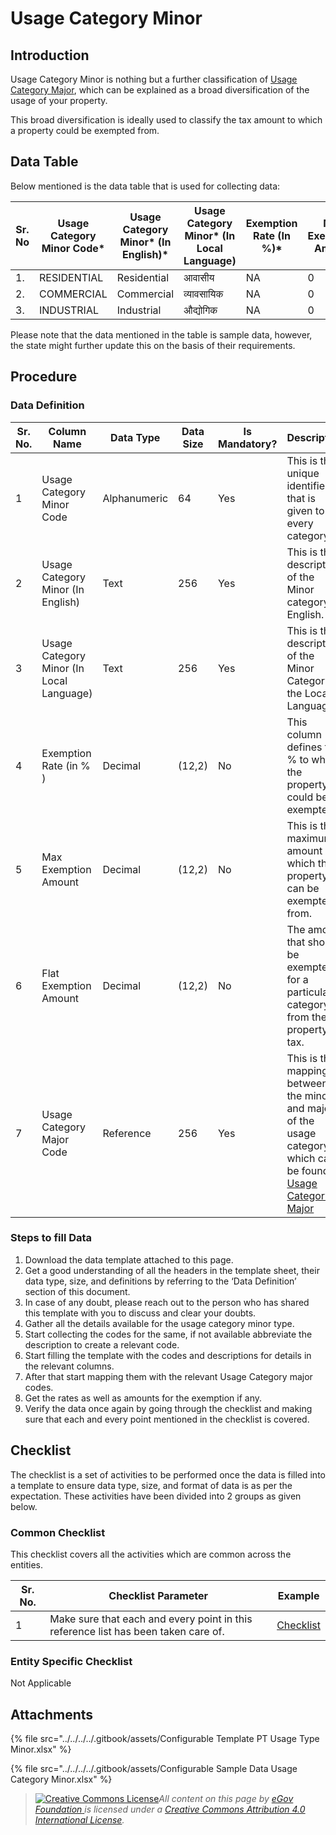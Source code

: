 # Usage Category Minor

## Introduction <a href="#introduction" id="introduction"></a>

Usage Category Minor is nothing but a further classification of [Usage Category Major](usage-category-major.md), which can be explained as a broad diversification of the usage of your property.

This broad diversification is ideally used to classify the tax amount to which a property could be exempted from.

## Data Table <a href="#data-table" id="data-table"></a>

Below mentioned is the data table that is used for collecting data:

| Sr. No | Usage Category Minor Code\* | Usage Category Minor\* (In English)\* | Usage Category Minor\* (In Local Language) | Exemption Rate (In %)\* | Max Exemption Amount | Flat Exemption Amount | Usage Category Major Code\* |
| ------ | --------------------------- | ------------------------------------- | ------------------------------------------ | ----------------------- | -------------------- | --------------------- | --------------------------- |
| 1.     | RESIDENTIAL                 | Residential                           | आवासीय                                     | NA                      | 0                    | 0                     | RESIDENTIAL                 |
| 2.     | COMMERCIAL                  | Commercial                            | व्यावसायिक                                 | NA                      | 0                    | 0                     | NONRESIDENTIAL              |
| 3.     | INDUSTRIAL                  | Industrial                            | औद्योगिक                                   | NA                      | 0                    | 0                     | NONRESIDENTIAL              |

Please note that the data mentioned in the table is sample data, however, the state might further update this on the basis of their requirements.

## Procedure <a href="#procedure" id="procedure"></a>

### Data Definition <a href="#data-definition" id="data-definition"></a>

| Sr. No. | Column Name                              | Data Type    | Data Size | Is Mandatory? | Description                                                                                                                                      |
| ------- | ---------------------------------------- | ------------ | --------- | ------------- | ------------------------------------------------------------------------------------------------------------------------------------------------ |
| 1       | Usage Category Minor Code                | Alphanumeric | 64        | Yes           | This is the unique identifier that is given to every category.                                                                                   |
| 2       | Usage Category Minor (In English)        | Text         | 256       | Yes           | This is the description of the Minor category in English.                                                                                        |
| 3       | Usage Category Minor (In Local Language) | Text         | 256       | Yes           | This is the description of the Minor Category in the Local Language.                                                                             |
| 4       | Exemption Rate (in % )                   | Decimal      | (12,2)    | No            | This column defines the % to which the property could be exempted.                                                                               |
| 5       | Max Exemption Amount                     | Decimal      | (12,2)    | No            | This is the maximum amount which the property can be exempted from.                                                                              |
| 6       | Flat Exemption Amount                    | Decimal      | (12,2)    | No            | The amount that should be exempted for a particular category from the property tax.                                                              |
| 7       | Usage Category Major Code                | Reference    | 256       | Yes           | This is the mapping between the minor’s and major’s of the usage category which can be found in [Usage Category Major](usage-category-major.md)​ |

### Steps to fill Data <a href="#steps-to-fill-data" id="steps-to-fill-data"></a>

1. Download the data template attached to this page.
2. Get a good understanding of all the headers in the template sheet, their data type, size, and definitions by referring to the ‘Data Definition’ section of this document.
3. In case of any doubt, please reach out to the person who has shared this template with you to discuss and clear your doubts.
4. Gather all the details available for the usage category minor type.
5. Start collecting the codes for the same, if not available abbreviate the description to create a relevant code.
6. Start filling the template with the codes and descriptions for details in the relevant columns.
7. After that start mapping them with the relevant Usage Category major codes.
8. Get the rates as well as amounts for the exemption if any.
9. Verify the data once again by going through the checklist and making sure that each and every point mentioned in the checklist is covered.

## Checklist <a href="#checklist" id="checklist"></a>

The checklist is a set of activities to be performed once the data is filled into a template to ensure data type, size, and format of data is as per the expectation. These activities have been divided into 2 groups as given below.

### Common Checklist <a href="#common-checklist" id="common-checklist"></a>

This checklist covers all the activities which are common across the entities.

| Sr. No. | Checklist Parameter                                                                | Example                                                                                     |
| ------- | ---------------------------------------------------------------------------------- | ------------------------------------------------------------------------------------------- |
| 1       | Make sure that each and every point in this reference list has been taken care of. | ​[Checklist](https://digit-discuss.atlassian.net/wiki/spaces/DO/pages/502203140/Checklist)​ |

### Entity Specific Checklist <a href="#entity-specific-checklist" id="entity-specific-checklist"></a>

Not Applicable

## Attachments <a href="#attachments" id="attachments"></a>

{% file src="../../../../.gitbook/assets/Configurable Template PT Usage Type Minor.xlsx" %}

{% file src="../../../../.gitbook/assets/Configurable Sample Data Usage Category Minor.xlsx" %}

> [![Creative Commons License](https://i.creativecommons.org/l/by/4.0/80x15.png)](http://creativecommons.org/licenses/by/4.0/)_All content on this page by_ [_eGov Foundation_ ](https://egov.org.in/)_is licensed under a_ [_Creative Commons Attribution 4.0 International License_](http://creativecommons.org/licenses/by/4.0/)_._
